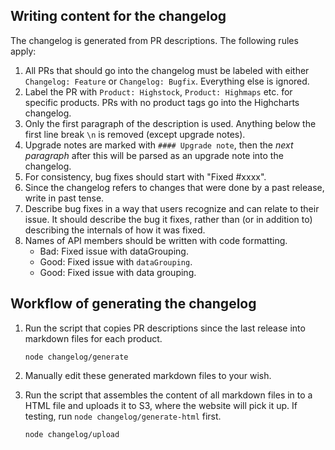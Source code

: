 ## Writing content for the changelog
The changelog is generated from PR descriptions. The following rules apply:
1. All PRs that should go into the changelog must be labeled with either
`Changelog: Feature` or `Changelog: Bugfix`. Everything else is ignored.
2. Label the PR with `Product: Highstock`, `Product: Highmaps` etc. for specific
products. PRs with no product tags go into the Highcharts changelog.
3. Only the first paragraph of the description is used. Anything below the first
line break `\n` is removed (except upgrade notes).
4. Upgrade notes are marked with `#### Upgrade note`, then the _next paragraph_ after
this will be parsed as an upgrade note into the changelog.
5. For consistency, bug fixes should start with "Fixed #xxxx".
6. Since the changelog refers to changes that were done by a past release, write
in past tense.
7. Describe bug fixes in a way that users recognize and can relate to their
issue. It should describe the bug it fixes, rather than (or in addition to)
describing the internals of how it was fixed.
8. Names of API members should be written with code formatting.
    * Bad: Fixed issue with dataGrouping.
    * Good: Fixed issue with `dataGrouping`.
    * Good: Fixed issue with data grouping.


## Workflow of generating the changelog
1. Run the script that copies PR descriptions since the last release into markdown files for each product.

    ```
    node changelog/generate
    ```

3. Manually edit these generated markdown files to your wish.

4. Run the script that assembles the content of all markdown files in to a HTML file and uploads it to S3, where the website will pick it up. If testing, run `node changelog/generate-html` first.

    ```
    node changelog/upload
    ```
